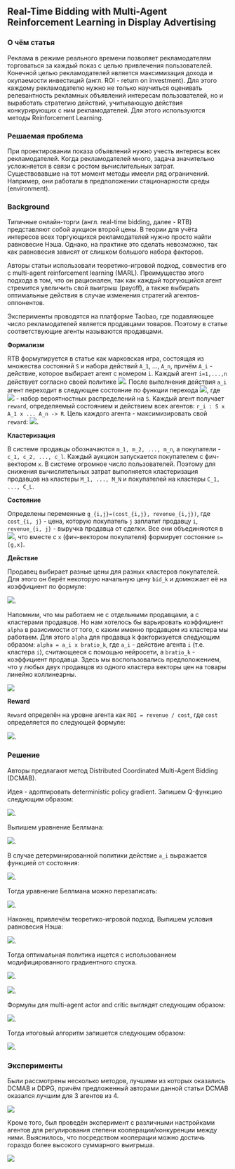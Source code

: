 ## Real-Time Bidding with Multi-Agent Reinforcement Learning in Display Advertising

### О чём статья

Реклама в режиме реального времени позволяет рекламодателям торговаться за каждый показ с целью привлечения пользователей. Конечной целью рекламодателей является максимизация дохода и окупаемости инвестиций (англ. ROI - return on investment). Для этого каждому рекламодателю нужно не только научиться оценивать релевантность рекламных объявлений интересам пользователей, но и выработать стратегию действий, учитывающую действия конкурирующих с ним рекламодателей. Для этого используются методы Reinforcement Learning.

### Решаемая проблема

При проектировании показа объявлений нужно учесть интересы всех рекламодателей. Когда рекламодателей много, задача значительно усложняется в связи с ростом вычислительных затрат. Существовавшие на тот момент методы имеели ряд ограничений. Например, они работали в предположении стационарности среды (environment).

### Background

Типичные онлайн-торги (англ. real-time bidding, далее - RTB) представляют собой аукцион второй цены. В теории для учёта интересов всех торгующихся рекламодателей нужно просто найти равновесие Нэша. Однако, на практике это сделать невозможно, так как равновесия зависят от слишком большого набора факторов.

Авторы статьи использовали теоретико-игровой подход, совместив его с multi-agent reinforcement learning (MARL). Преимущество этого подхода в том, что он рационален, так как каждый торгующийся агент стремится увеличить свой выигрыш (payoff), а также выбирать оптимальные действия в случае изменения стратегий агентов-оппонентов.

Эксперименты проводятся на платформе Taobao, где подавляющее число рекламодателей является продавцами товаров. Поэтому в статье соответствующие агенты называются продавцами.

**Формализм**

RTB формулируется в статье как марковская игра, состоящая из множества состояний `S` и набора действий `A_1`, ..., `A_n`, причём `A_i` - действие, которое выбирает агент с номером `i`.
Каждый агент `i=1,...,n` действует согласно своей политике ![](img/1_actions.png). После выполнения действия `a_i` агент переходит в следующее состояние по функции перехода ![](img/2_transition_function.png), где ![](img/omega.png) - набор вероятностных распределений на `S`. Каждый агент получает `reward`, определяемый состоянием и действием всех агентов: `r_i : S x A_1 x ... A_n -> R`. Цель каждого агента - максимизировать свой `reward`: ![](img/3_reward.png).

**Кластеризация**

В системе продавцы обозначаются `m_1, m_2, ..., m_n`, а покупатели - `c_1, c_2, ..., c_l`. Каждый аукцион запускается покупателем с фич-вектором `x`. В системе огромное число пользователей. Поэтому для снижения вычислительных затрат выполняется кластеризация продавцов на кластеры `M_1, ..., M_N` и покупателей на кластеры `C_1, ..., C_L`.

**Состояние**

Определены переменные `g_{i,j}=(cost_{i,j}, revenue_{i,j})`, где `cost_{i, j}` - цена, которую покупатель `j` заплатит продавцу `i`, `revenue_{i, j}` - выручка продавца от сделки. Все они объединяются в ![](img/5_state.png), что вместе с `x` (фич-вектором покупателя) формирует состояние `s=[g,x]`.

**Действие**

Продавец выбирает разные цены для разных кластеров покупателей. Для этого он берёт некоторую начальную цену `bid_k` и домножает её на коэффициент по формуле:

![](img/bid.png).

Напомним, что мы работаем не с отдельными продавцами, а с кластерами продавцов. Но нам хотелось бы варьировать коэффициент `alpha` в разисимости от того, с каким именно продавцом из кластера мы работаем. Для этого `alpha` для продавца k факторизуется следующим образом: `alpha = a_i x bratio_k`, где `a_i` - действие агента `i` (т.е. кластера `i`), считающееся с помощью нейросети, а `bratio_k` - коэффициент продавца. Здесь мы воспользовались предположением, что у любых двух продавцов из одного кластера векторы цен на товары линейно коллинеарны.

![](img/bid_img.png)

**Reward**

`Reward` определён на уровне агента как `ROI = revenue / cost`, где `cost` определяется по следующей формуле:

![](img/cost.png). 

### Решение
Авторы предлагают метод Distributed Coordinated Multi-Agent Bidding (DCMAB).

Идея - адоптировать deterministic policy gradient. Запишем Q-функцию следующим образом:

![](img/sol_1.png).

Выпишем уравнение Беллмана:

![](img/sol_2.png).

В случае детерминированной политики действие `a_i` выражается функцией от состояния:

![](img/sol_3.png).

Тогда уравнение Беллмана можно перезаписать:

![](img/sol_4.png).

Наконец, привлечём теоретико-игровой подход. Выпишем условия равновесия Нэша:

![](img/sol_5.png).

Тогда оптимальная политика ищется с использованием модифицированного градиентного спуска.

![](img/sol_6_7.png).

![](img/sol_8.png).

Формулы для multi-agent actor and critic выглядят следующим образом:

![](img/sol_9.png).

Тогда итоговый алгоритм запишется следующим образом:

![](img/algo.png).


### Эксперименты

Были рассмотрены несколько методов, лучшими из которых оказались DCMAB и DDPG, причём предложенный авторами данной статьи DCMAB оказался лучшим для 3 агентов из 4.

![](img/experiments1.png)

Кроме того, был проведён эксперимент с различными настройками агентов для регулирования степени кооперации/конкуренции между ними. Выяснилось, что посредством кооперации можно достичь гораздо более высокого суммарного выигрыша.

![](img/experiments2.png)